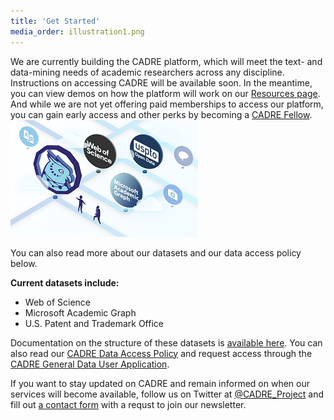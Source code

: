 ```yaml
---
title: 'Get Started'
media_order: illustration1.png
---
```


We are currently building the CADRE platform, which will meet the text- and data-mining needs of academic researchers across any discipline. Instructions on accessing CADRE will be available soon. In the meantime, you can view demos on how the platform will work on our [Resources page](https://cadre.iu.edu/website/grav/resources). And while we are not yet offering paid memberships to access our platform, you can gain early access and other perks by becoming a [CADRE Fellow](https://cadre.iu.edu/website/grav/work-with-us/cadre-fellowship). ![An illustration of map of different datasets, including Web of Science, USPTO and Microsoft Academic Graph.](illustration1.png?classes=float-left) 

You can also read more about our datasets and our data access policy below. 

**Current datasets include:**
* Web of Science
* Microsoft Academic Graph
* U.S. Patent and Trademark Office

Documentation on the structure of these datasets is [available here](https://cadre.iu.edu/website/grav/resources/documentation). You can also read our [CADRE Data Access Policy](https://cadre.iu.edu/website/grav/resources/data-access-policy) and request access through the [CADRE General Data User Application](https://iuni.iu.edu/resources/cadre/general-data-user).

If you want to stay updated on CADRE and remain informed on when our services will become available, follow us on Twitter at [@CADRE_Project](https://twitter.com/CADRE_Project) and fill out [a contact form](https://cadre.iu.edu/website/grav/contact-us) with a requst to join our newsletter.